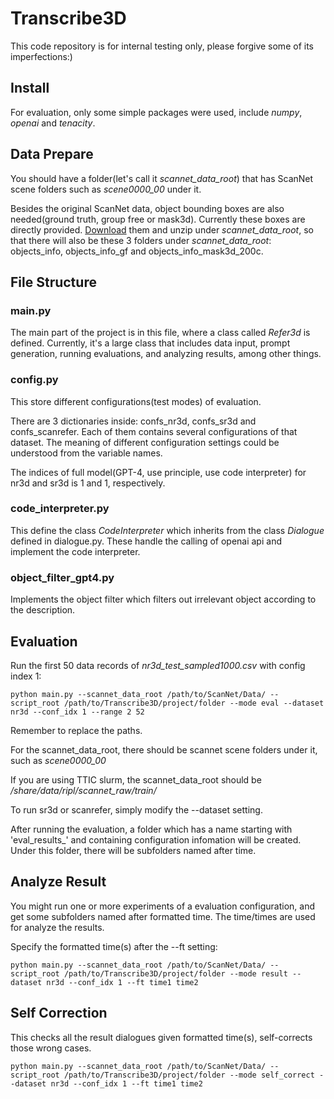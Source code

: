 # Transcribe3D

This code repository is for internal testing only, please forgive some of its imperfections:)

## Install

For evaluation, only some simple packages were used, include *numpy*, *openai* and *tenacity*.

## Data Prepare
You should have a folder(let's call it *scannet_data_root*) that has ScanNet scene folders such as *scene0000_00* under it.

Besides the original ScanNet data, object bounding boxes are also needed(ground truth, group free or mask3d). Currently these boxes are directly provided. [Download](https://drive.google.com/drive/folders/1A1nV66J-8NVExauugvlc7X5FM2QhQzeW?usp=drive_link) them and unzip under *scannet_data_root*, so that there will also be these 3 folders under *scannet_data_root*: objects_info, objects_info_gf and objects_info_mask3d_200c.

## File Structure

### main.py
The main part of the project is in this file, where a class called *Refer3d* is defined. Currently, it's a large class that includes data input, prompt generation, running evaluations, and analyzing results, among other things.

### config.py
This store different configurations(test modes) of evaluation.

There are 3 dictionaries inside: confs_nr3d, confs_sr3d and confs_scanrefer. Each of them contains several configurations of that dataset. The meaning of different configuration settings could be understood from the variable names.

The indices of full model(GPT-4, use principle, use code interpreter) for nr3d and sr3d is 1 and 1, respectively.

### code_interpreter.py
This define the class *CodeInterpreter* which inherits from the class *Dialogue* defined in dialogue.py. These handle the calling of openai api and implement the code interpreter.

### object_filter_gpt4.py
Implements the object filter which filters out irrelevant object according to the description.

## Evaluation
Run the first 50 data records of *nr3d_test_sampled1000.csv* with config index 1:

`python main.py --scannet_data_root /path/to/ScanNet/Data/ --script_root /path/to/Transcribe3D/project/folder --mode eval --dataset nr3d --conf_idx 1 --range 2 52`

Remember to replace the paths.

For the scannet_data_root, there should be scannet scene folders under it, such as *scene0000_00*

If you are using TTIC slurm, the scannet_data_root should be */share/data/ripl/scannet_raw/train/*

To run sr3d or scanrefer, simply modify the --dataset setting.

After running the evaluation, a folder which has a name starting with 'eval_results_' and containing configuration infomation will be created. Under this folder, there will be subfolders named after time.

## Analyze Result
You might run one or more experiments of a evaluation configuration, and get some subfolders named after formatted time. The time/times are used for analyze the results.

Specify the formatted time(s) after the --ft setting:

`python main.py --scannet_data_root /path/to/ScanNet/Data/ --script_root /path/to/Transcribe3D/project/folder --mode result --dataset nr3d --conf_idx 1 --ft time1 time2`

## Self Correction
This checks all the result dialogues given formatted time(s), self-corrects those wrong cases.

`python main.py --scannet_data_root /path/to/ScanNet/Data/ --script_root /path/to/Transcribe3D/project/folder --mode self_correct --dataset nr3d --conf_idx 1 --ft time1 time2`